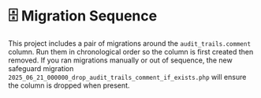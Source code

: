 # 🗄️ Migration Sequence

This project includes a pair of migrations around the `audit_trails.comment` column.
Run them in chronological order so the column is first created then removed.
If you ran migrations manually or out of sequence, the new safeguard migration
`2025_06_21_000000_drop_audit_trails_comment_if_exists.php` will ensure the
column is dropped when present.
